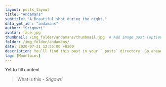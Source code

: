 ```yaml
---
layout: posts_layout
title: "Andamans"
subtitle: "A Beautiful shot during the night."
data_yml_id : "andamans"
author: "Srigowri"
avatar: face.jpg
thumbnail: /img_folder/andamans/thumbnail.jpg  # Add image post (optional)
folder: /img_folder/andamans/
date: 2020-07-31 12:55:00 +0300
description: You’ll find this post in your `_posts` directory. Go ahead and edit it and re-build the site to see your changes. # Add post description (optional)
tag: [Mountains]
---
```

Yet to fill content


> What is this <cite>- Srigowri</cite>

